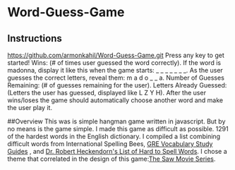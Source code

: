 # Word-Guess-Game
## Instructions
https://github.com/armonkahil/Word-Guess-Game.git
Press any key to get started!
Wins: (# of times user guessed the word correctly).
If the word is madonna, display it like this when the game starts: _ _ _ _ _ _ _.
As the user guesses the correct letters, reveal them: m a d o _  _ a.
Number of Guesses Remaining: (# of guesses remaining for the user).
Letters Already Guessed: (Letters the user has guessed, displayed like L Z Y H).
After the user wins/loses the game should automatically choose another word and make the user play it.

##Overview
This was is simple hangman game written in javascript. But by no means is the game simple. I made this game as difficult as possible. 1291 of the hardest words in the English dictionary. I compiled a list combining difficult words from International Spelling Bees, [GRE Vocabulary Study Guides](https://www.kaptest.com/study/gre/top-52-gre-vocabulary-words/GRE) , and [Dr. Robert Heckendorn's List of Hard to Spell Words](http://marvin.cs.uidaho.edu/misspell.html). I chose a theme that correlated in the design of this game:[The Saw Movie Series](https://en.wikipedia.org/wiki/Saw_(franchise)).




